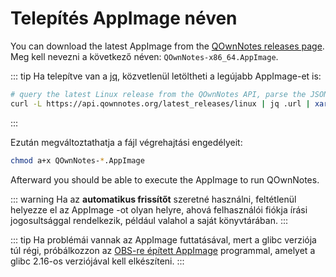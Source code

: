 # Telepítés AppImage néven

You can download the latest AppImage from the [QOwnNotes releases page](https://github.com/pbek/QOwnNotes/releases). Meg kell nevezni a következő néven: `QOwnNotes-x86_64.AppImage`.

::: tip
Ha telepítve van a [jq](https://stedolan.github.io/jq/), közvetlenül letöltheti a legújabb AppImage-et is:

```bash
# query the latest Linux release from the QOwnNotes API, parse the JSON for the URL and download it
curl -L https://api.qownnotes.org/latest_releases/linux | jq .url | xargs curl -Lo QOwnNotes-x86_64.AppImage
```
:::

Ezután megváltoztathatja a fájl végrehajtási engedélyeit:

```bash
chmod a+x QOwnNotes-*.AppImage
```

Afterward you should be able to execute the AppImage to run QOwnNotes.

::: warning
Ha az **automatikus frissítőt** szeretné használni, feltétlenül helyezze el az AppImage -ot olyan helyre, ahová felhasználói fiókja írási jogosultsággal rendelkezik, például valahol a saját könyvtárában.
:::

::: tip
Ha problémái vannak az AppImage futtatásával, mert a glibc verziója túl régi, próbálkozzon az [OBS-re épített AppImage](https://download.opensuse.org/repositories/home:/pbek:/QOwnNotes/AppImage/QOwnNotes-latest-x86_64.AppImage) programmal, amelyet a glibc 2.16-os verziójával kell elkészíteni.
:::
